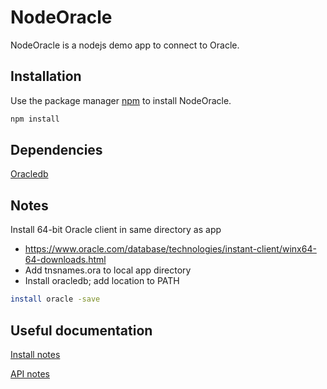 # NodeOracle

NodeOracle is a nodejs demo app to connect to Oracle.

## Installation

Use the package manager [npm](https://www.npmjs.com/get-npm) to install NodeOracle.

```bash
npm install
```

## Dependencies

[Oracledb](https://oracle.github.io/node-oracledb)

## Notes
Install 64-bit Oracle client in same directory as app  
* https://www.oracle.com/database/technologies/instant-client/winx64-64-downloads.html  
* Add tnsnames.ora to local app directory
* Install oracledb; add location to PATH
```bash
install oracle -save
```

## Useful documentation

[Install notes](https://oracle.github.io/node-oracledb/INSTALL.html)

[API notes](https://oracle.github.io/node-oracledb/doc/api.html)
